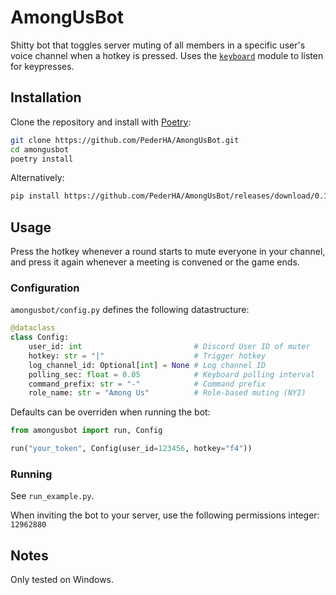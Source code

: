 # AmongUsBot

Shitty bot that toggles server muting of all members in a specific user's voice channel when a hotkey is pressed. Uses the [`keyboard`](https://pypi.org/project/keyboard/) module to listen for keypresses.

## Installation

Clone the repository and install with [Poetry](https://python-poetry.org/):

```bash
git clone https://github.com/PederHA/AmongUsBot.git
cd amongusbot
poetry install
```

Alternatively:

```bash
pip install https://github.com/PederHA/AmongUsBot/releases/download/0.1.0/amongusbot-0.1.0.tar.gz
```

## Usage

Press the hotkey whenever a round starts to mute everyone in your channel, and press it again whenever a meeting is convened or the game ends.

### Configuration

`amongusbot/config.py` defines the following datastructure:

```python
@dataclass
class Config:
    user_id: int                         # Discord User ID of muter
    hotkey: str = "|"                    # Trigger hotkey
    log_channel_id: Optional[int] = None # Log channel ID
    polling_sec: float = 0.05            # Keyboard polling interval
    command_prefix: str = "-"            # Command prefix
    role_name: str = "Among Us"          # Role-based muting (NYI)
```

Defaults can be overriden when running the bot:

```python
from amongusbot import run, Config

run("your_token", Config(user_id=123456, hotkey="f4"))
```

### Running

See `run_example.py`.

When inviting the bot to your server, use the following permissions integer: `12962880`

## Notes

Only tested on Windows.
